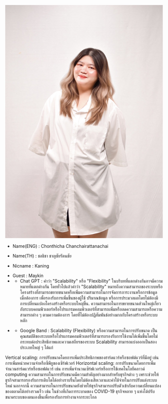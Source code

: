 ![alt text for screen readers](S__20340739.jpg "Text to show on mouseover")
- Name(ENG) : Chonthicha Chanchairattanachai
+ Name(TH) : ชลธิชา ชาญชัยรัตนชัย
* Nicname : Kaning
- Guest : Maykin
- * Chat GPT : คำว่า "Scalability" หรือ "Flexibility" ในบริบทที่แตกต่างกันอาจมีความหมายที่แตกต่างกัน โดยทั่วไปแล้วคำว่า "Scalability" หมายถึงความสามารถของระบบหรือโครงสร้างที่สามารถขยายขนาดหรือเพิ่มความสามารถในการจัดการภาระงานหรือการข้อมูลเมื่อต้องการ เพื่อรองรับการเพิ่มขึ้นของผู้ใช้ ปริมาณข้อมูล หรือการประมวลผลโดยไม่ต้องมีการเปลี่ยนแปลงโครงสร้างหรือระบบใหญ่ขึ้น. ความสามารถในการขยายขนาดส่วนใหญ่เกี่ยวกับระบบคอมพิวเตอร์หรือโปรแกรมคอมพิวเตอร์ที่สามารถเพิ่มหรือลดความสามารถหรือความสามารถต่าง ๆ ตามความต้องการ โดยที่ไม่ต้องปฏิสัมพันธ์อย่างมากกับโครงสร้างหรือระบบหลัก  
+ - Google Band : Scalability (Flexibility) หรือความสามารถในการปรับขนาด เป็นคุณสมบัติของระบบหรือโปรแกรมคอมพิวเตอร์ที่สามารถรองรับการใช้งานได้เพิ่มขึ้นโดยไม่กระทบต่อประสิทธิภาพและความเสถียรของระบบ Scalability สามารถแบ่งออกเป็นสองประเภทใหญ่ ๆ ได้แก่

Vertical scaling: การปรับขนาดโดยการเพิ่มประสิทธิภาพของฮาร์ดแวร์หรือซอฟต์แวร์ที่มีอยู่ เช่น การเพิ่มหน่วยความจำหรือซีพียูของเซิร์ฟเวอร์
Horizontal scaling: การปรับขนาดโดยการเพิ่มจำนวนฮาร์ดแวร์หรือซอฟต์แวร์ เช่น การเพิ่มจำนวนเซิร์ฟเวอร์หรือการใช้เทคโนโลยีคลาวด์ computing
ความสามารถในการปรับขนาดมีความสำคัญอย่างมากสำหรับธุรกิจต่าง ๆ เพราะช่วยให้ธุรกิจสามารถรองรับการเติบโตได้อย่างราบรื่นโดยไม่ต้องเสียเวลาและค่าใช้จ่ายในการปรับแต่งระบบใหม่ นอกจากนี้ ความสามารถในการปรับขนาดยังช่วยให้ธุรกิจสามารถปรับตัวเข้ากับความเปลี่ยนแปลงของตลาดได้อย่างรวดเร็ว เช่น ในช่วงที่เกิดการระบาดของ COVID-19 ธุรกิจหลาย ๆ แห่งได้ปรับขนาดระบบของตนเองขึ้นเพื่อรองรับการทำงานจากระยะไกล
